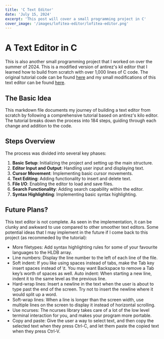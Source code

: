 ```yaml
---
title: 'C Text Editor'
date: 'July 15, 2024'
excerpt: 'This post will cover a small programming project in C'
cover_image: '/images/lofitea-editor/lofitea-editor.png'
---
```


# A Text Editor in C

This is also another small programming project that I worked on over the summer of 2024.  This is a modified version of antirez's kil editor that I learned how to build from scratch with over 1,000 lines of C code.  The original tutorial code can be found <a href = "https://github.com/snaptoken/kilo-tutorial">here</a> and my small modifications of this text editor can be found <a href = "https://github.com/LofiTea/lofitea-text-editor">here</a>.

## The Basic Idea

This markdown file documents my journey of building a text editor from scratch by following a comprehensive tutorial based on antirez's kilo editor. The tutorial breaks down the process into 184 steps, guiding through each change and addition to the code.

## Steps Overview

The process was divided into several key phases:

1. **Basic Setup**: Initializing the project and setting up the main structure.
2. **Editor Input and Output**: Handling user input and displaying text.
3. **Cursor Movement**: Implementing basic cursor movements.
4. **Text Editing**: Adding functionality to insert and delete text.
5. **File I/O**: Enabling the editor to load and save files.
6. **Search Functionality**: Adding search capability within the editor.
7. **Syntax Highlighting**: Implementing basic syntax highlighting.

## Future Plans?
This text editor is not complete.  As seen in the implementation, it can be clunky and awkward to use compared to other smoother text editors.  Some potential ideas that I may implement in the future if I come back to this project (as recommeded by the tutorial):

- More filetypes: Add syntax highlighting rules for some of your favourite languages to the HLDB array.
- Line numbers: Display the line number to the left of each line of the file.
- Soft indent: If you like using spaces instead of tabs, make the Tab key insert spaces instead of \t. You may want Backspace to remove a Tab key’s worth of spaces as well.
Auto indent: When starting a new line, indent it to the same level as the previous line.
- Hard-wrap lines: Insert a newline in the text when the user is about to type past the end of the screen. Try not to insert the newline where it would split up a word.
- Soft-wrap lines: When a line is longer than the screen width, use multiple lines on the screen to display it instead of horizontal scrolling.
- Use ncurses: The ncurses library takes care of a lot of the low level terminal interaction for you, and makes your program more portable.
- Copy and paste: Give the user a way to select text, and then copy the selected text when they press Ctrl-C, and let them paste the copied text when they press Ctrl-V.